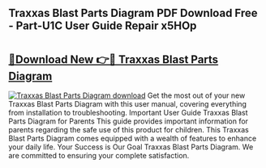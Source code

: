 ## Traxxas Blast Parts Diagram PDF Download Free - Part-U1C User Guide Repair x5HOp

# <h2><a href="http://dfn3cn9.blite.top/?on=Traxxas+Blast+Parts+Diagram">🔗Download New 👉🔴 Traxxas Blast Parts Diagram</a></h2>

[![Traxxas Blast Parts Diagram download](https://i.imgur.com/lujVjoI.png)](http://dfn3cn9.blite.top/?on=Traxxas+Blast+Parts+Diagram)
Get the most out of your new Traxxas Blast Parts Diagram with this user manual, covering everything from installation to troubleshooting. Important User Guide Traxxas Blast Parts Diagram for Parents This guide provides important information for parents regarding the safe use of this product for children. This Traxxas Blast Parts Diagram comes equipped with a wealth of features to enhance your daily life. Your Success is Our Goal Traxxas Blast Parts Diagram. We are committed to ensuring your complete satisfaction.
